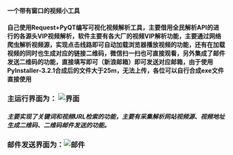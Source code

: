 #### 一个带有窗口的视频小工具
#### 自己使用Request+PyQT编写可视化视频解析工具，主要借用全民解析API的进行的各源头VIP视频解析，软件主要有各大厂的视频VIP解析功能，主要通过网络爬虫解析视频源，实现点击线路即可自动加载浏览器播放视频的功能，还有在加载视频的同时也生成对应的链接二维码，微信扫一扫也可直接观看，另外集成了邮件发送二维码的功能，直接填写即可（新浪邮箱）即可发送对应邮箱，由于使用PyInstaller-3.2.1合成后的文件大于25m，无法上传，各位可以自行合成exe文件直接使用
### 主运行界面为： ![界面](https://github.com/CarryChang/Video-Assistance/blob/master/pic/%E7%95%8C%E9%9D%A2.png)
#####  主要实现了关键词和视频URL检索的功能，主要有采集解析网站视频源、视频地址生成二维码、二维码邮件发送的功能。
### 邮件发送界面为：![邮件](https://github.com/CarryChang/Video-Assistance/blob/master/pic/邮件发送.png)
